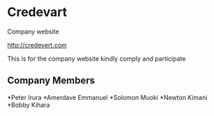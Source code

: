 # Credevart
Company website 

http://credevert.com

 This is for the company website kindly comply and participate 

 Company Members
 -------------------
 *Peter Irura
 *Amerdave Emmanuel
 *Solomon Muoki
 *Newton Kimani
 *Bobby Kihara

